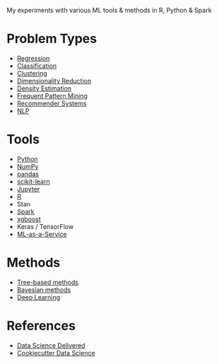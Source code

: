 My experiments with various ML tools & methods in R, Python & Spark

# Problem Types
* [Regression](regression/)
* [Classification](classification/)
* [Clustering](clustering/)
* [Dimensionality Reduction](dimensionaliy-reduction)
* [Density Estimation](density-estimation)
* [Frequent Pattern Mining](frequent-pattern-mining/)
* [Recommender Systems](recommender-systems/)
* [NLP](nlp/)

# Tools
* [Python](python/)
* [NumPy](python/numpy)
* [pandas](python/pandas)
* [scikit-learn](python/scikit-learn/)
* [Jupyter](jupyter/)
* [R](r/)
* Stan
* [Spark](spark/)
* [xgboost](xgboost/)
* Keras / TensorFlow
* [ML-as-a-Service](mlaas/)

# Methods
* [Tree-based methods](tree-based-methods/)
* [Bayesian methods](bayesian/)
* [Deep Learning](deep-learning/)

# References
* [Data Science Delivered](https://github.com/ianozsvald/data_science_delivered)
* [Cookiecutter Data Science](https://drivendata.github.io/cookiecutter-data-science/)
